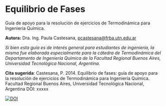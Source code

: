 # Equilibrio de Fases
Guía de apoyo para la resolución de ejercicios de Termodinámica para Ingeniería Química.


**Autora:** Dra. Ing. Paula Castesana, pcastesana@frba.utn.edu.ar


_Si bien esta guía es de interés general para estudiantes de ingeniería, la misma fue elaborada especialmente para la cátedra de Termodinámica del Departamento de Ingeniería Química de la Facultad Regional Buenos Aires, Universidad Tecnológica Nacional, Argentina._


**Cita sugerida**: Castesana, P. 2014. Equilibrio de fases: guía de apoyo para la resolución de ejercicios de Termodinámica para Ingeniería Química. Facultad Regional Buenos Aires, Universidad Tecnológica Nacional, Argentina DOI: xxxxx


[![DOI](https://zenodo.org/badge/DOI/10.5281/zenodo.xxxxxx.svg)](https://doi.org/10.5281/zenodo.xxxxxxx)
